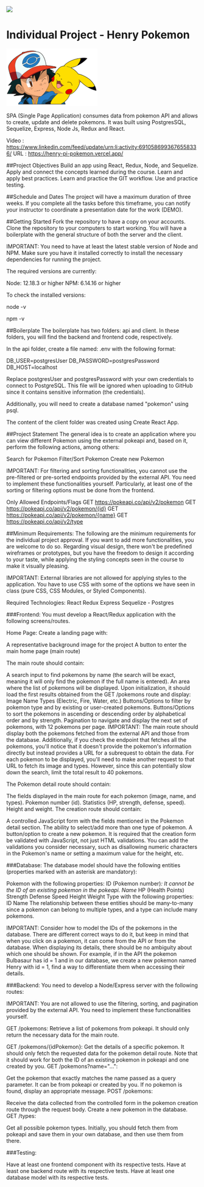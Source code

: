 <p align='left'>
    <img src='https://static.wixstatic.com/media/85087f_0d84cbeaeb824fca8f7ff18d7c9eaafd~mv2.png/v1/fill/w_160,h_30,al_c,q_85,usm_0.66_1.00_0.01/Logo_completo_Color_1PNG.webp' </img>
</p>

# Individual Project - Henry Pokemon

<p align="left">
  <img height="150" src="./pokemon.png" />
</p>

SPA (Single Page Application) consumes data from pokemon API and allows to create, update and delete pokemons.
It was built using PostgresSQL, Sequelize, Express, Node Js, Redux and React. 

Video : https://www.linkedin.com/feed/update/urn:li:activity:6910586993676558336/
URL : https://henry-pi-pokemon.vercel.app/ 


##Project Objectives
Build an app using React, Redux, Node, and Sequelize.
Apply and connect the concepts learned during the course.
Learn and apply best practices.
Learn and practice the GIT workflow.
Use and practice testing.

##Schedule and Dates
The project will have a maximum duration of three weeks. If you complete all the tasks before this timeframe, you can notify your instructor to coordinate a presentation date for the work (DEMO).

##Getting Started
Fork the repository to have a copy on your accounts.
Clone the repository to your computers to start working.
You will have a boilerplate with the general structure of both the server and the client.

IMPORTANT: You need to have at least the latest stable version of Node and NPM. Make sure you have it installed correctly to install the necessary dependencies for running the project.

The required versions are currently:

Node: 12.18.3 or higher
NPM: 6.14.16 or higher

To check the installed versions:

node -v

npm -v

##Boilerplate
The boilerplate has two folders: api and client. In these folders, you will find the backend and frontend code, respectively.

In the api folder, create a file named: .env with the following format:

DB_USER=postgresUser
DB_PASSWORD=postgresPassword
DB_HOST=localhost

Replace postgresUser and postgresPassword with your own credentials to connect to PostgreSQL. This file will be ignored when uploading to GitHub since it contains sensitive information (the credentials).

Additionally, you will need to create a database named "pokemon" using psql.

The content of the client folder was created using Create React App.

##Project Statement
The general idea is to create an application where you can view different Pokemon using the external pokeapi and, based on it, perform the following actions, among others:

Search for Pokemon
Filter/Sort Pokemon
Create new Pokemon

IMPORTANT: For filtering and sorting functionalities, you cannot use the pre-filtered or pre-sorted endpoints provided by the external API. You need to implement these functionalities yourself. Particularly, at least one of the sorting or filtering options must be done from the frontend.

Only Allowed Endpoints/Flags
GET https://pokeapi.co/api/v2/pokemon
GET https://pokeapi.co/api/v2/pokemon/{id}
GET https://pokeapi.co/api/v2/pokemon/{name}
GET https://pokeapi.co/api/v2/type

##Minimum Requirements:
The following are the minimum requirements for the individual project approval. If you want to add more functionalities, you are welcome to do so. Regarding visual design, there won't be predefined wireframes or prototypes, but you have the freedom to design it according to your taste, while applying the styling concepts seen in the course to make it visually pleasing.

IMPORTANT: External libraries are not allowed for applying styles to the application. You have to use CSS with some of the options we have seen in class (pure CSS, CSS Modules, or Styled Components).

Required Technologies:
React
Redux
Express
Sequelize - Postgres

###Frontend:
You must develop a React/Redux application with the following screens/routes.

Home Page: Create a landing page with:

A representative background image for the project
A button to enter the main home page (main route)

The main route should contain:

A search input to find pokemons by name (the search will be exact, meaning it will only find the pokemon if the full name is entered).
An area where the list of pokemons will be displayed. Upon initialization, it should load the first results obtained from the GET /pokemons route and display:
Image
Name
Types (Electric, Fire, Water, etc.)
Buttons/Options to filter by pokemon type and by existing or user-created pokemons.
Buttons/Options to sort the pokemons in ascending or descending order by alphabetical order and by strength.
Pagination to navigate and display the next set of pokemons, with 12 pokemons per page.
IMPORTANT: The main route should display both the pokemons fetched from the external API and those from the database. Additionally, if you check the endpoint that fetches all the pokemons, you'll notice that it doesn't provide the pokemon's information directly but instead provides a URL for a subrequest to obtain the data. For each pokemon to be displayed, you'll need to make another request to that URL to fetch its image and types. However, since this can potentially slow down the search, limit the total result to 40 pokemons.

The Pokemon detail route should contain:

The fields displayed in the main route for each pokemon (image, name, and types).
Pokemon number (id).
Statistics (HP, strength, defense, speed).
Height and weight.
The creation route should contain:

A controlled JavaScript form with the fields mentioned in the Pokemon detail section.
The ability to select/add more than one type of pokemon.
A button/option to create a new pokemon.
It is required that the creation form be validated with JavaScript, not just HTML validations. You can add the validations you consider necessary, such as disallowing numeric characters in the Pokemon's name or setting a maximum value for the height, etc.

###Database:
The database model should have the following entities (properties marked with an asterisk are mandatory):

Pokemon with the following properties:
ID (Pokemon number)*: It cannot be the ID of an existing pokemon in the pokeapi.
Name*
HP (Health Points)
Strength
Defense
Speed
Height
Weight
Type with the following properties:
ID
Name
The relationship between these entities should be many-to-many since a pokemon can belong to multiple types, and a type can include many pokemons.

IMPORTANT: Consider how to model the IDs of the pokemons in the database. There are different correct ways to do it, but keep in mind that when you click on a pokemon, it can come from the API or from the database. When displaying its details, there should be no ambiguity about which one should be shown. For example, if in the API the pokemon Bulbasaur has id = 1 and in our database, we create a new pokemon named Henry with id = 1, find a way to differentiate them when accessing their details.

###Backend:
You need to develop a Node/Express server with the following routes:

IMPORTANT: You are not allowed to use the filtering, sorting, and pagination provided by the external API. You need to implement these functionalities yourself.

GET /pokemons:
Retrieve a list of pokemons from pokeapi.
It should only return the necessary data for the main route.

GET /pokemons/{idPokemon}:
Get the details of a specific pokemon.
It should only fetch the requested data for the pokemon detail route.
Note that it should work for both the ID of an existing pokemon in pokeapi and one created by you.
GET /pokemons?name="...":

Get the pokemon that exactly matches the name passed as a query parameter.
It can be from pokeapi or created by you.
If no pokemon is found, display an appropriate message.
POST /pokemons:

Receive the data collected from the controlled form in the pokemon creation route through the request body.
Create a new pokemon in the database.
GET /types:

Get all possible pokemon types.
Initially, you should fetch them from pokeapi and save them in your own database, and then use them from there.

###Testing:

Have at least one frontend component with its respective tests.
Have at least one backend route with its respective tests.
Have at least one database model with its respective tests.